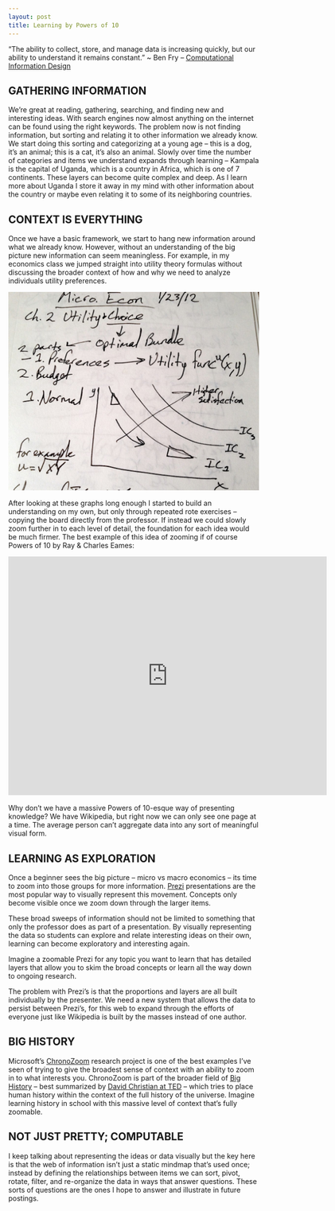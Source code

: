 ```yaml
---
layout: post
title: Learning by Powers of 10
---
```


“The ability to collect, store, and manage data is increasing quickly, but our ability to understand it remains constant.” ~ Ben Fry – [Computational Information Design](http://benfry.com/phd/)

## GATHERING INFORMATION
We’re great at reading, gathering, searching, and finding new and interesting ideas. With search engines now almost anything on the internet can be found using the right keywords. The problem now is not finding information, but sorting and relating it to other information we already know. We start doing this sorting and categorizing at a young age – this is a dog, it’s an animal; this is a cat, it’s also an animal. Slowly over time the number of categories and items we understand expands through learning – Kampala is the capital of Uganda, which is a country in Africa, which is one of 7 continents. These layers can become quite complex and deep. As I learn more about Uganda I store it away in my mind with other information about the country or maybe even relating it to some of its neighboring countries.

## CONTEXT IS EVERYTHING
Once we have a basic framework, we start to hang new information around what we already know. However, without an understanding of the big picture new information can seem meaningless. For example, in my economics class we jumped straight into utility theory formulas without discussing the broader context of how and why we need to analyze individuals utility preferences.

![micro economics class notes about utility preferences](/assets/powers-of-10-micro-econ.jpg)

After looking at these graphs long enough I started to build an understanding on my own, but only through repeated rote exercises – copying the board directly from the professor. If instead we could slowly zoom further in to each level of detail, the foundation for each idea would be much firmer. The best example of this idea of zooming if of course Powers of 10 by Ray & Charles Eames:

<iframe width=640 height=480 src="https://www.youtube-nocookie.com/embed/0fKBhvDjuy0" title="YouTube video player" frameborder="0" allow="accelerometer; autoplay; clipboard-write; encrypted-media; gyroscope; picture-in-picture" allowfullscreen></iframe>

Why don’t we have a massive Powers of 10-esque way of presenting knowledge? We have Wikipedia, but right now we can only see one page at a time. The average person can’t aggregate data into any sort of meaningful visual form.

## LEARNING AS EXPLORATION
Once a beginner sees the big picture – micro vs macro economics – its time to zoom into those groups for more information. [Prezi](https://prezi.com) presentations are the most popular way to visually represent this movement. Concepts only become visible once we zoom down through the larger items.

These broad sweeps of information should not be limited to something that only the professor does as part of a presentation. By visually representing the data so students can explore and relate interesting ideas on their own, learning can become exploratory and interesting again.

Imagine a zoomable Prezi for any topic you want to learn that has detailed layers that allow you to skim the broad concepts or learn all the way down to ongoing research.

The problem with Prezi’s is that the proportions and layers are all built individually by the presenter. We need a new system that allows the data to persist between Prezi’s, for this web to expand through the efforts of everyone just like Wikipedia is built by the masses instead of one author.

## BIG HISTORY
Microsoft’s [ChronoZoom](https://www.microsoft.com/en-us/research/project/chronozoom/) research project is one of the best examples I’ve seen of trying to give the broadest sense of context with an ability to zoom in to what interests you. ChronoZoom is part of the broader field of [Big History](http://en.wikipedia.org/wiki/Big_History) – best summarized by [David Christian at TED](http://www.ted.com/talks/david_christian_big_history.html) – which tries to place human history within the context of the full history of the universe. Imagine learning history in school with this massive level of context that’s fully zoomable.

## NOT JUST PRETTY; COMPUTABLE
I keep talking about representing the ideas or data visually but the key here is that the web of information isn’t just a static mindmap that’s used once; instead by defining the relationships between items we can sort, pivot, rotate, filter, and re-organize the data in ways that answer questions. These sorts of questions are the ones I hope to answer and illustrate in future postings.